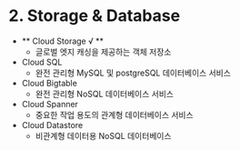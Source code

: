 # 2. Storage & Database
 - ** Cloud Storage √ **
 	 - 글로벌 엣지 캐싱을 제공하는 객체 저장소
 - Cloud SQL
 	 - 완전 관리형 MySQL 및 postgreSQL 데이터베이스 서비스
 - Cloud Bigtable
 	 - 완전 관리형 NoSQL 데이터베이스 서비스
 - Cloud Spanner
 	 - 중요한 작업 용도의 관계형 데이터베이스 서비스
 - Cloud Datastore
 	 - 비관계형 데이터용 NoSQL 데이터베이스